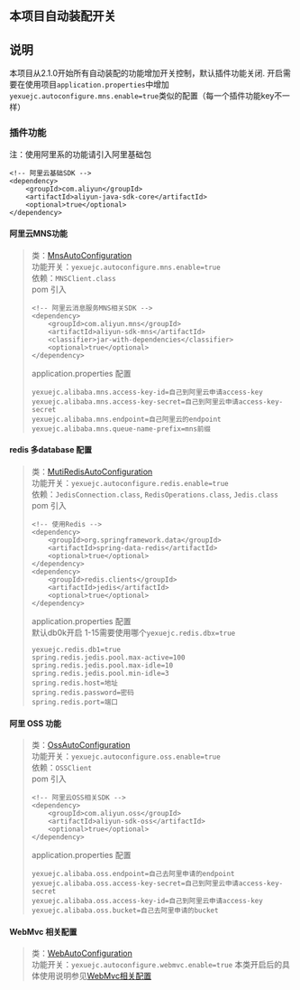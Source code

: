 本项目自动装配开关
---------------------

## 说明
本项目从2.1.0开始所有自动装配的功能增加开关控制，默认插件功能关闭.
开启需要在使用项目`application.properties`中增加`yexuejc.autoconfigure.mns.enable=true`类似的配置（每一个插件功能key不一样）

### 插件功能
注：使用阿里系的功能请引入阿里基础包
```
<!-- 阿里云基础SDK -->
<dependency>
    <groupId>com.aliyun</groupId>
    <artifactId>aliyun-java-sdk-core</artifactId>
    <optional>true</optional>
</dependency>
```

#### 阿里云MNS功能
> 类：[MnsAutoConfiguration](../../yexuejc-springboot-base/src/main/java/com/yexuejc/springboot/base/autoconfigure/MnsAutoConfiguration.java)
> <br/> 功能开关：`yexuejc.autoconfigure.mns.enable=true`
> <br/> 依赖：`MNSClient.class`
> <br/> pom 引入
> ```
> <!-- 阿里云消息服务MNS相关SDK -->
> <dependency>
>     <groupId>com.aliyun.mns</groupId>
>     <artifactId>aliyun-sdk-mns</artifactId>
>     <classifier>jar-with-dependencies</classifier>
>     <optional>true</optional>
> </dependency>
> ```
>application.properties 配置
>```
> yexuejc.alibaba.mns.access-key-id=自己到阿里云申请access-key
> yexuejc.alibaba.mns.access-key-secret=自己到阿里云申请access-key-secret
> yexuejc.alibaba.mns.endpoint=自己阿里云的endpoint
> yexuejc.alibaba.mns.queue-name-prefix=mns前缀
>```

#### redis 多database 配置
> 类：[MutiRedisAutoConfiguration](../../yexuejc-springboot-base/src/main/java/com/yexuejc/springboot/base/autoconfigure/MutiRedisAutoConfiguration.java)
> <br/> 功能开关：`yexuejc.autoconfigure.redis.enable=true`
> <br/> 依赖：`JedisConnection.class`, `RedisOperations.class`, `Jedis.class`
> <br/> pom 引入
> ```
> <!-- 使用Redis -->
> <dependency>
>     <groupId>org.springframework.data</groupId>
>     <artifactId>spring-data-redis</artifactId>
>     <optional>true</optional>
> </dependency>
> <dependency>
>     <groupId>redis.clients</groupId>
>     <artifactId>jedis</artifactId>
>     <optional>true</optional>
> </dependency>
> ```
>application.properties 配置
><br/> 默认db0k开启 1-15需要使用哪个`yexuejc.redis.dbx=true`
>```
> yexuejc.redis.db1=true
> spring.redis.jedis.pool.max-active=100
> spring.redis.jedis.pool.max-idle=10
> spring.redis.jedis.pool.min-idle=3
> spring.redis.host=地址
> spring.redis.password=密码
> spring.redis.port=端口
>```

#### 阿里 OSS 功能 
> 类：[OssAutoConfiguration](../../yexuejc-springboot-base/src/main/java/com/yexuejc/springboot/base/autoconfigure/OssAutoConfiguration.java)
> <br/> 功能开关：`yexuejc.autoconfigure.oss.enable=true`
> <br/> 依赖：`OSSClient`
> <br/> pom 引入
> ```
> <!-- 阿里云OSS相关SDK -->
> <dependency>
>     <groupId>com.aliyun.oss</groupId>
>     <artifactId>aliyun-sdk-oss</artifactId>
>     <optional>true</optional>
> </dependency>
> ```
>application.properties 配置
>```
> yexuejc.alibaba.oss.endpoint=自己去阿里申请的endpoint
> yexuejc.alibaba.oss.access-key-secret=自己到阿里云申请access-key-secret
> yexuejc.alibaba.oss.access-key-id=自己到阿里云申请access-key
> yexuejc.alibaba.oss.bucket=自己去阿里申请的bucket
>```

#### WebMvc 相关配置
> 类：[WebAutoConfiguration](../../yexuejc-springboot-base/src/main/java/com/yexuejc/springboot/base/autoconfigure/WebAutoConfiguration.java)
> <br/> 功能开关：`yexuejc.autoconfigure.webmvc.enable=true`
> 本类开启后的具体使用说明参见[WebMvc相关配置](WebAutoConfiguration.md)
